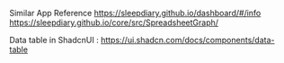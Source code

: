 Similar App Reference
  https://sleepdiary.github.io/dashboard/#/info
  https://sleepdiary.github.io/core/src/SpreadsheetGraph/

Data table in ShadcnUI : https://ui.shadcn.com/docs/components/data-table